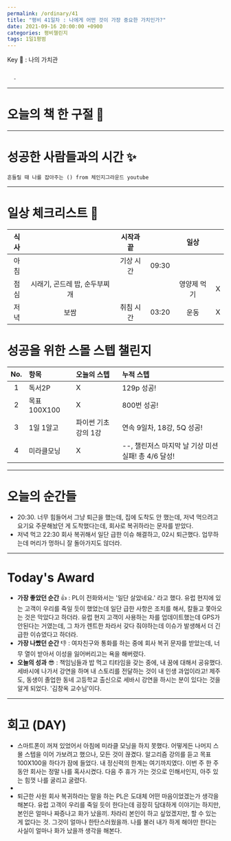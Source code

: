 ```yaml
---
permalink: /ordinary/41
title: "평비 41일차 : 나에게 어떤 것이 가장 중요한 가치인가?"
date: 2021-09-16 20:00:00 +0900
categories: 평비챌린지
tags: 1일1평범
---  
```

Key 🔑 : 나의 가치관
```

  - 
```

---
# 오늘의 책 한 구절 📕

---
# 성공한 사람들과의 시간 ✨
`흔들릴 때 나를 잡아주는 () from 체인지그라운드 youtube`

---
# 일상 체크리스트 📃

| 식사 |  | 시작과 끝 |  | 일상 |  |
|:----:|:----:|:----:|:----:|:----:|:----:|
| 아침 |  | 기상 시간 | 09:30 |  |  |
| 점심 | 시래기, 곤드레 밥, 순두부찌개 |  |  | 영양제 먹기 | X |
| 저녁 | 보쌈 | 취침 시간 | 03:20 | 운동 | X |

# 성공을 위한 스몰 스텝 챌린지

| No. | 항목 | 오늘의 스텝 | 누적 스텝 |
|:----:|:----|:----|:----|
| 1 | 독서2P | X | 129p 성공! |
| 2 | 목표 100X100 | X | 800번 성공! |
| 3 | 1일 1알고 | 파이썬 기초 강의 1강 | 연속 9일차, 18강, 5Q 성공! |
| 4 | 미라클모닝 | X | --, 챌린저스 마지막 날 기상 미션 실패! 총 4/6 달성! |

---
# 오늘의 순간들
- 20:30. 너무 힘들어서 그냥 퇴근을 했는데, 집에 도착도 안 했는데, 저녁 먹으려고 요기요 주문해놨던 게 도착했다는데, 회사로 복귀하라는 문자를 받았다. 
- 저녁 먹고 22:30 회사 복귀해서 일단 급한 이슈 해결하고, 02시 퇴근했다. 업무하는데 머리가 멍하니 잘 돌아가지도 않더라.

---
# Today's Award
- **가장 좋았던 순간** 👍 : PL이 전화와서는 '일단 살았네요.' 라고 했다. 유럽 현지에 있는 고객이 우리를 죽일 듯이 했었는데 일단 급한 사항은 조치를 해서, 칼들고 쫓아오는 것은 막았다고 하더라. 유럽 현지 고객이 사용하는 차를 업데이트했는데 GPS가 안된다는 거였는데, 그 차가 렌트한 차라서 갖다 줘야하는데 이슈가 발생해서 더 긴급한 이슈였다고 하더라.
- **가장 나빴던 순간** 👎 : 여자친구와 통화를 하는 중에 회사 복귀 문자를 받았는데, 너무 열이 받아서 이성을 잃어버리고는 욕을 해버렸다.
- **오늘의 성과** 😎 : 책임님들과 밥 먹고 티타임을 갖는 중에, 내 꿈에 대해서 공유했다. 세바시에 나가서 강연을 하며 내 스토리를 전달하는 것이 내 인생 과업이라고! 제주도, 동생이 졸업한 동네 고등학교 출신으로 세바시 강연을 하시는 분이 있다는 것을 알게 되었다. '김창옥 교수님'이다.

---
# 회고 (DAY)
- 스마트폰이 꺼져 있었어서 아침에 미라클 모닝을 하지 못했다. 어떻게든 나머지 스몰 스텝을 이어 가보려고 했으나, 모든 것이 끊겼다. 알고리즘 강의를 듣고 목표 100X100을 하다가 잠에 들었다. 내 정신력의 한계는 여기까지였다. 이번 주 한 주동안 회사는 정말 나를 혹사시켰다. 다음 주 휴가 가는 것으로 인해서인지, 아주 있는 힘껏 나를 굴리고 굴렸다.  
- 
- 퇴근한 사원 회사 복귀하라는 말을 하는 PL은 도대체 어떤 마음이었겠는가 생각을 해본다. 유럽 고객이 우리를 죽일 듯이 한다는데 굉장히 담대하게 이야기는 하지만, 본인은 얼마나 짜증나고 화가 났을끼. 차라리 본인이 하고 싶었겠지만, 할 수 있는 게 없다는 것. 그것이 얼마나 한탄스러웠을까. 나를 불러 내가 하게 해야만 한다는 사실이 얼마나 화가 났을까 생각을 해본다.